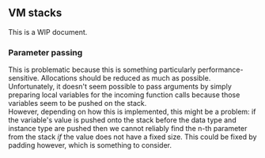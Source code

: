 ## VM stacks

This is a WIP document.

### Parameter passing

This is problematic because this is something particularly performance-sensitive. Allocations should be reduced as much as possible.  
Unfortunately, it doesn't seem possible to pass arguments by simply preparing local variables for the incoming function calls because those variables seem to be pushed on the stack.  
However, depending on how this is implemented, this might be a problem: if the variable's value is pushed onto the stack before the data type and instance type are pushed then we cannot reliably find the n-th parameter from the stack *if* the value does not have a fixed size. This could be fixed by padding however, which is something to consider.